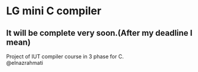 # LG mini C compiler
## It will be complete very soon.(After my deadline I mean)  
Project of IUT compiler course in 3 phase for C.  
@elnazrahmati


